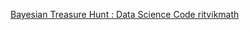 [Bayesian Treasure Hunt : Data Science Code ritvikmath](https://youtu.be/zp7TV6GypSA?si=npb3XQ2wYqZwRJSl)
